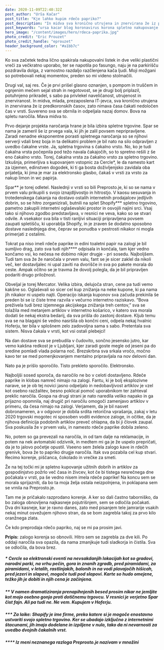 ```yaml
---
date: 2020-11-09T22:40:32Z
post_author: "Urša Kačar"
post_title: "Kje lahko kupim rdečo papriko?"
post_description: "In midva sva kronično utrujena in znervirana že iz predkoronskih časov, zato nimava časa čakati nedoločen čas v vrsti. Suvereno sva se obrnila in odpeljala nazaj domov. Bova na spletu naročila. Mava midva to."
post_keywords: "ursa kacar blog koronavirus korona spletno nakupovanje drugi val"
hero_image: "/content/images/hero/rdeca-paprika.jpg"
photo_credit: "Eric Prouzet"
photo_credit_handle: "eprouzet"
header_background_color: "#a1bb7c"
---
```


Ko sva začetek tedna lično spakirala nakupovalni listek in dve veliki plastični vreči za večkratno uporabo, ter se napotila po fasungo, naju je na parkirišču pozdravila dolga, z varnostno razdaljo razčlenjena kača ljudi. Moji možgani so potrebovali nekaj momentov, preden so mi videno stolmačili.

Drugi val, saj res. Če je prvi prišel glasno oznanjen, s pompom in truščem in ognjenim mečem sejal strah in negotovost, se je drugi bolj priplazil, potuhnjeno prikradel, s sabo pa privlekel naveličanost, utrujenost in znerviranost. In midva, mlada, prezaposlena IT-jevca, sva kronično utrujena in znervirana že iz predkoronskih časov, zato nimava časa čakati nedoločen čas v vrsti. Suvereno sva se obrnila in odpeljala nazaj domov. Bova na spletu naročila. Mava midva to.

Prvo dejanje projekta naročanja hrane je bila izbira spletne trgovine. Spar se nama je zameril še iz prvega vala, ki jih je zalil povsem nepripravljene. Zaradi nenadne eksponentne porasti spletnega naročanja so se njihovi serverji vdali brez boja in ta delikatni problem je bil nato na silo odpravljen z uvedbo čakalne vrste. Ja, spletna trgovina s čakalno vrsto. No, ko je tudi čakalna vrsta počepnila pod težo navala čakajočih, so to spretno rešili z še eno čakalno vrsto. Torej, čakalna vrsta za čakalno vrsto za spletno trgovino. Izkušnja, primerljiva s kupovanjem vstopnic za Cercle\*, le da namesto kart za izjemen, edinstven dogodek, ki ti ga bosta doživljenjsko zavidala oba prijatelja, ki jima je mar za elektronsko glasbo, čakaš v vrsti za vrsto za nakup limon in wc papirja.

Spar** je torej odletel. Naslednji v vrsti so bili Preprosto.je, ki so se nama v prvem valu prikupili s svojo iznajdljivostjo in hitrostjo. V kaosu sesuvanja in trotedenskega čakanja na dostavo ostalih internetnih prodajalcev jedljivih dobrin, so se hitro zorganizirali, butnili na splet Shopify\*** spletno trgovino, pametno zakupili internetni oglaševalski prostor in osvojili najini srci. Vsaj tako si njihovo zgodbo predstavljava, v resnici ne veva, kako so se stvari odvile. A vsekakor sva bila v tisti ranljivi situaciji pripravljena povsem zaupati spletišču, ki uporablja Shopify, in je zraven še dodatno sposobno dostave naslednjega dne, čeprav se ponudba v pestrosti nikakor ni mogla primerjati z ostalimi.

Tokrat pa niso imeli rdeče paprike in edini toaletni papir na zalogi je bil sumljivo drag, zato sva tudi njih\*\*\*\* odpisala in končala, tam kjer vedno končamo vsi, ko nečesa ne dobimo nikjer drugje - pri sosedu. Najboljšem. Tudi tam sva že že naročala v prvem valu, fant se je sicer zaklel da nikoli več, ker dostavljalec ni upal zaviti na dvorišče in sva po pakete morala do ceste. Ampak očitno se je travma že dovolj polegla, da je bil pripravljen podariti drugo priložnost.

Obveljal je torej Mercator. Velika izbira, delujoča stran, cene pa tudi vemo kakšne so. Oglaševali so sicer cel kup znižanja na neke kupone, ki pa nama jih nikakor ni uspelo najti. Operacijo iskanja kuponov sva začuda prekinila še preden bi se iz čiste trme razvila v večurno internetno raziskavo. “Bova preživela tudi brez izjemnega akcijskega znižanja treh centov,” sva se tolažila med metanjem artiklov v internetno košarico, v katero sva morala dodati še nekaj ekstra bedarij, da sva prišla do zastonj dostave. Kljub temu sva se na blagajni še vedno nasršila ob končni ceni, odpela nekaj hvalnic Hoferju, ter bila v splošnem zelo zadovoljna sama s sabo. Pretentala sva sistem. Nisva čakala v vrsti, kot vsi ostali plebejci!

Na dan dostave sva se prebudila v čudovito, sončno jesensko jutro, kar vemo kakšna redkost je v Ljubljani, kjer zaradi goste megle od jeseni pa do sredine pomladi vlada polarna noč. Brezskrbna sva srkala vročo, močno kavo ter se med pomenjkovanjem mentalno pripravljala na nov delovni dan.

Nato pa je prišlo sporočilo. Tisto prekleto sporočilo. Elektronsko.

Najboljši sosed sporoča, da naročilo ne bo v celoti dostavljeno. Rdeče paprike in klobas namreč nimajo na zalogi. Fantu, ki je bolj eksplozivne narave, se je ob tej novici jasno odpeljalo in nedobavljivost artiklov je vzel kot osebno razžalitev, besno poklical pomoč uporabnikom ter zahteval preklic naročila. Gospa na drugi strani je nato naredila veliko napako in ga prijazno opomnila, naj drugič pri naročilu omogoči zamenjavo artiklov v primeru, da česa nimajo na zalogi. Verjamem, da je bil nasvet dobronameren, a v odgovor je dobila srdita retorična vprašanja, zakaj v letu 2020 trgovski mogotec ni sposoben voditi evidence zaloge, in očitke, da je njihova definicija podobnih artiklov preveč ohlapna, da bi ji človek zaupal. Sva poskusila že v prvem valu, in namesto rdeče paprike dobila zeleno.

No, potem so ga prevezali na naročila, in od tam dalje na reklamacije, in potem na nek avtomatski odzivnik, in medtem mi ga je že uspelo prepričati, da je to jalovo početje opustil. Vseeno sem želela zalogo kave in rdečih grenivk, bova že to papriko drugje naročila. Itak sva pozabila cel kup stvari. Recimo korenje, piščanca, čokolado in vrečke za smeti.

Že na tej točki mi je spletno kupovanje užitnih dobrih in artiklov za gospodinjstvo požrlo več časa in živcev, kot če bi tistega nesrečnega dne počakala v vrsti, pa še vedno nisem imela rdeče paprike! Na koncu sem se morala sprijazniti, da bo ta moja želja ostala neizpolnjena, in poklapana sem se vrnila na Preprosto.je.

Tam me je pričakalo razprodano korenje. A ker so dali častno taborniško, da bo zaloga obnovljena najkasneje pojutrišnjem, sem se odločila počakati. Dva dni kasneje, kar je ravno danes, zato med pisanjem tele jamrarije vsakih nekaj minut osvežujem njihovo stran, da se bom zagrebla takoj za prvo kilo oranžnega zlata.

Če kdo preprodaja rdečo papriko, naj se mi pa prosim javi.

**Pripis:** zalogo korenja so obnovili. Hitro sem se zagrebla za dve kili. Po oddaji naročila sva opazila, da nama zmanjkuje tudi sladkorja in čistila. Sva se odločila, da bova brez.

##### \* Cercle so elektronski eventi na nevsakdanjih lokacijah kot so gradovi, narodni parki, na vrhu pečin, gora in znanih zgradb, pred piramidami, za piramidami, v letalih, rastlinjakih, balonih in na vodi plavajočih hišicah, pred jezeri in slapovi, mogoče tudi pod slapovi. Karte so hudo omejene, težko jih je dobiti in njih cena je začinjena.

##### \*\* V namen dramatiziranja prenapihnjenih besed prosim nikar ne jemljite kot mojo osebno gonjo proti dotičnemu trgovcu. V resnici je verjetno Spar čist fajn. Ali pa tudi ne. Ne vem. Kupujem v Hoferju.

##### \*\*\* Za laike: Shopify je ime firme, preko katere si je mogoče enostavno ustvariti svojo spletno trgovino. Ker se ubadajo izključno z internetnimi štacunami, jih imajo dodelane in izpiljene v nulo, tako da ni nevarnosti za uvedbo dvojnih čakalnih vrst.

##### \*\*\*\* Iz meni neznanega razloga Preprosto.je nazivam v množini
